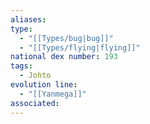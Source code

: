```yaml
---
aliases: 
type:
  - "[[Types/bug|bug]]"
  - "[[Types/flying|flying]]"
national dex number: 193
tags:
  - Johto
evolution line:
  - "[[Yanmega]]"
associated:
---
```

